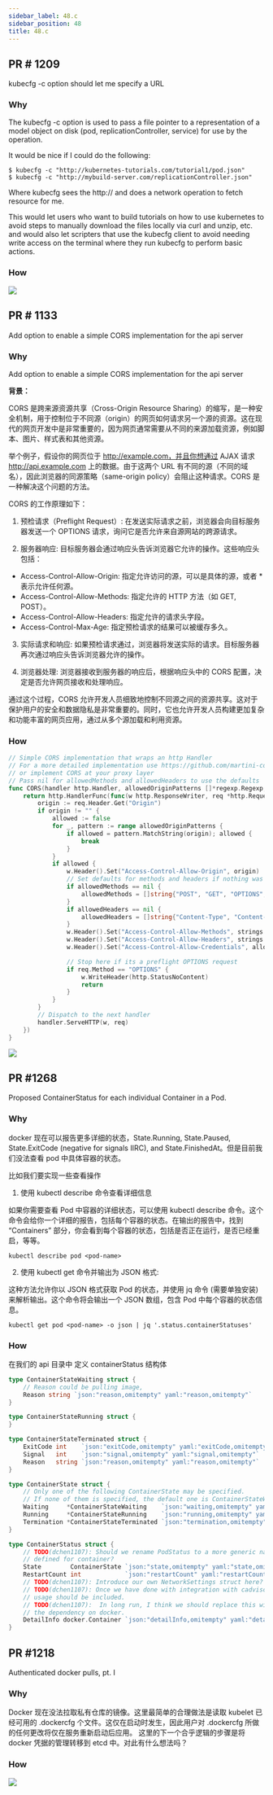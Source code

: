 ```yaml
---
sidebar_label: 48.c
sidebar_position: 48
title: 48.c
---
```


## PR # 1209

kubecfg -c option should let me specify a URL

### Why

The kubecfg -c option is used to pass a file pointer to a representation of a model object on disk (pod, replicationController, service) for use by the operation.

It would be nice if I could do the following:

```shell
$ kubecfg -c "http://kubernetes-tutorials.com/tutorial1/pod.json"
$ kubecfg -c "http://mybuild-server.com/replicationController.json"
```

Where kubecfg sees the http:// and does a network operation to fetch resource for me.

This would let users who want to build tutorials on how to use kubernetes to avoid steps to manually download the files locally via curl and unzip, etc. and would also let scripters that use the kubecfg client to avoid needing write access on the terminal where they run kubecfg to perform basic actions.

### How
![](https://raw.githubusercontent.com/mouuii/picture/master/%E6%88%AA%E5%B1%8F2023-06-23%20%E4%B8%8A%E5%8D%889.11.04.png)


## PR # 1133
Add option to enable a simple CORS implementation for the api server

### Why

Add option to enable a simple CORS implementation for the api server

**背景：**

CORS 是跨来源资源共享（Cross-Origin Resource Sharing）的缩写，是一种安全机制，用于控制位于不同源（origin）的网页如何请求另一个源的资源。这在现代的网页开发中是非常重要的，因为网页通常需要从不同的来源加载资源，例如脚本、图片、样式表和其他资源。

举个例子，假设你的网页位于 http://example.com，并且你想通过 AJAX 请求 http://api.example.com 上的数据。由于这两个 URL 有不同的源（不同的域名），因此浏览器的同源策略（same-origin policy）会阻止这种请求。CORS 是一种解决这个问题的方法。

CORS 的工作原理如下：


1. 预检请求（Preflight Request）: 在发送实际请求之前，浏览器会向目标服务器发送一个 OPTIONS 请求，询问它是否允许来自源网站的跨源请求。

2. 服务器响应: 目标服务器会通过响应头告诉浏览器它允许的操作。这些响应头包括：

- Access-Control-Allow-Origin: 指定允许访问的源，可以是具体的源，或者 * 表示允许任何源。
- Access-Control-Allow-Methods: 指定允许的 HTTP 方法（如 GET, POST）。
- Access-Control-Allow-Headers: 指定允许的请求头字段。
- Access-Control-Max-Age: 指定预检请求的结果可以被缓存多久。
3. 实际请求和响应: 如果预检请求通过，浏览器将发送实际的请求。目标服务器再次通过响应头告诉浏览器允许的操作。

4. 浏览器处理: 浏览器接收到服务器的响应后，根据响应头中的 CORS 配置，决定是否允许网页接收和处理响应。

通过这个过程，CORS 允许开发人员细致地控制不同源之间的资源共享。这对于保护用户的安全和数据隐私是非常重要的。同时，它也允许开发人员构建更加复杂和功能丰富的网页应用，通过从多个源加载和利用资源。


### How

```go
// Simple CORS implementation that wraps an http Handler
// For a more detailed implementation use https://github.com/martini-contrib/cors
// or implement CORS at your proxy layer
// Pass nil for allowedMethods and allowedHeaders to use the defaults
func CORS(handler http.Handler, allowedOriginPatterns []*regexp.Regexp, allowedMethods []string, allowedHeaders []string, allowCredentials string) http.Handler {
	return http.HandlerFunc(func(w http.ResponseWriter, req *http.Request) {
		origin := req.Header.Get("Origin")
		if origin != "" {
			allowed := false
			for _, pattern := range allowedOriginPatterns {
				if allowed = pattern.MatchString(origin); allowed {
					break
				}
			}
			if allowed {
				w.Header().Set("Access-Control-Allow-Origin", origin)
				// Set defaults for methods and headers if nothing was passed
				if allowedMethods == nil {
					allowedMethods = []string{"POST", "GET", "OPTIONS", "PUT", "DELETE"}
				}
				if allowedHeaders == nil {
					allowedHeaders = []string{"Content-Type", "Content-Length", "Accept-Encoding", "X-CSRF-Token", "Authorization", "X-Requested-With", "If-Modified-Since"}
				}
				w.Header().Set("Access-Control-Allow-Methods", strings.Join(allowedMethods, ", "))
				w.Header().Set("Access-Control-Allow-Headers", strings.Join(allowedHeaders, ", "))
				w.Header().Set("Access-Control-Allow-Credentials", allowCredentials)

				// Stop here if its a preflight OPTIONS request
				if req.Method == "OPTIONS" {
					w.WriteHeader(http.StatusNoContent)
					return
				}
			}
		}
		// Dispatch to the next handler
		handler.ServeHTTP(w, req)
	})
}
```

![](https://raw.githubusercontent.com/mouuii/picture/master/%E6%88%AA%E5%B1%8F2023-06-23%20%E4%B8%8A%E5%8D%889.36.32.png)

## PR #1268

Proposed ContainerStatus for each individual Container in a Pod. 

### Why
docker 现在可以报告更多详细的状态，State.Running, State.Paused, State.ExitCode (negative for signals IIRC), and State.FinishedAt。但是目前我们没法查看 pod 中具体容器的状态。

比如我们要实现一些查看操作

1. 使用 kubectl describe 命令查看详细信息

如果你需要查看 Pod 中容器的详细状态，可以使用 kubectl describe 命令。这个命令会给你一个详细的报告，包括每个容器的状态。在输出的报告中，找到 “Containers” 部分，你会看到每个容器的状态，包括是否正在运行，是否已经重启，等等。
```shell
kubectl describe pod <pod-name>
```

2. 使用 kubectl get 命令并输出为 JSON 格式:


这种方法允许你以 JSON 格式获取 Pod 的状态，并使用 jq 命令 (需要单独安装) 来解析输出。这个命令将会输出一个 JSON 数组，包含 Pod 中每个容器的状态信息。

```shell
kubectl get pod <pod-name> -o json | jq '.status.containerStatuses'
```

### How

在我们的 api 目录中 定义 containerStatus 结构体 

```go
type ContainerStateWaiting struct {
	// Reason could be pulling image,
	Reason string `json:"reason,omitempty" yaml:"reason,omitempty"`
}

type ContainerStateRunning struct {
}

type ContainerStateTerminated struct {
	ExitCode int    `json:"exitCode,omitempty" yaml:"exitCode,omitempty"`
	Signal   int    `json:"signal,omitempty" yaml:"signal,omitempty"`
	Reason   string `json:"reason,omitempty" yaml:"reason,omitempty"`
}

type ContainerState struct {
	// Only one of the following ContainerState may be specified.
	// If none of them is specified, the default one is ContainerStateWaiting.
	Waiting     *ContainerStateWaiting    `json:"waiting,omitempty" yaml:"waiting,omitempty"`
	Running     *ContainerStateRunning    `json:"running,omitempty" yaml:"running,omitempty"`
	Termination *ContainerStateTerminated `json:"termination,omitempty" yaml:"termination,omitempty"`
}

type ContainerStatus struct {
	// TODO(dchen1107): Should we rename PodStatus to a more generic name or have a separate states
	// defined for container?
	State        ContainerState `json:"state,omitempty" yaml:"state,omitempty"`
	RestartCount int            `json:"restartCount" yaml:"restartCount"`
	// TODO(dchen1107): Introduce our own NetworkSettings struct here?
	// TODO(dchen1107): Once we have done with integration with cadvisor, resource
	// usage should be included.
	// TODO(dchen1107):  In long run, I think we should replace this with our own struct to remove
	// the dependency on docker.
	DetailInfo docker.Container `json:"detailInfo,omitempty" yaml:"detailInfo,omitempty"`
}
```

## PR #1218

Authenticated docker pulls, pt. I

### Why

Docker 现在没法拉取私有仓库的镜像。这里最简单的合理做法是读取 kubelet 已经可用的 .dockercfg 个文件。这仅在启动时发生，因此用户对 .dockercfg 所做的任何更改将仅在服务重新启动后应用。
这里的下一个合乎逻辑的步骤是将 docker 凭据的管理转移到 etcd 中。对此有什么想法吗？

### How

![](https://raw.githubusercontent.com/mouuii/picture/master/%E6%88%AA%E5%B1%8F2023-06-23%20%E4%B8%8A%E5%8D%8810.13.56.png)
